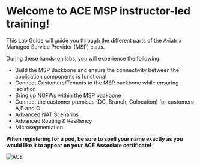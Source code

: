 # Welcome to ACE MSP instructor-led training!  

This Lab Guide will guide you through the different parts of the Aviatrix Managed Service Provider (MSP) class.

During these hands-on labs, you will experience the following:

* Build the MSP Backbone and ensure the connectivity between the application components is functional
* Connect Customers/Tenants to the MSP backbone while ensuring isolation
* Bring up NGFWs within the MSP backbone
* Connect the customer premises (DC, Branch, Colocation) for customers A,B and C
* Advanced NAT Scenarios
* Advanced Routing & Resiliency
* Microsegmentation

**When registering for a pod, be sure to spell your name exactly as you would like it to appear on your ACE Associate certificate!**

![ACE](../../docs/_logos/ace_msp_banner.png)
